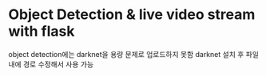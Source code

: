 # Object Detection & live video stream with flask
object detection에는 darknet을 용량 문제로 업로드하지 못함
darknet 설치 후 파일 내에 경로 수정해서 사용 가능
